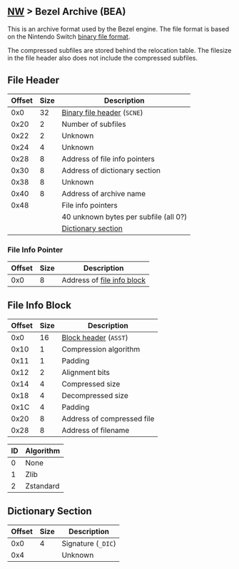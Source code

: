 ## [NW](../../formats.md#nw) > Bezel Archive (BEA)

This is an archive format used by the Bezel engine. The file format is based on the Nintendo Switch [binary file format](../switch/binary.md).

The compressed subfiles are stored behind the relocation table. The filesize in the file header also does not include the compressed subfiles.

## File Header
| Offset | Size | Description |
| --- | --- | --- |
| 0x0 | 32 | [Binary file header](../switch/binary.md#file-header) (`SCNE`) |
| 0x20 | 2 | Number of subfiles |
| 0x22 | 2 | Unknown |
| 0x24 | 4 | Unknown |
| 0x28 | 8 | Address of file info pointers |
| 0x30 | 8 | Address of dictionary section |
| 0x38 | 8 | Unknown |
| 0x40 | 8 | Address of archive name |
| 0x48 | | File info pointers |
| | | 40 unknown bytes per subfile (all 0?) |
| | | [Dictionary section](#dictionary-section) |

### File Info Pointer
| Offset | Size | Description |
| --- | --- | --- |
| 0x0 | 8 | Address of [file info block](#file-info-block) |

## File Info Block
| Offset | Size | Description |
| --- | --- | --- |
| 0x0 | 16 | [Block header](../switch/binary.md#block-header) (`ASST`) |
| 0x10 | 1 | Compression algorithm |
| 0x11 | 1 | Padding |
| 0x12 | 2 | Alignment bits |
| 0x14 | 4 | Compressed size |
| 0x18 | 4 | Decompressed size |
| 0x1C | 4 | Padding |
| 0x20 | 8 | Address of compressed file |
| 0x28 | 8 | Address of filename |

| ID | Algorithm |
| --- | --- |
| 0 | None |
| 1 | Zlib |
| 2 | Zstandard |

## Dictionary Section
| Offset | Size | Description |
| --- | --- | --- |
| 0x0 | 4 | Signature (`_DIC`) |
| 0x4 | | Unknown |